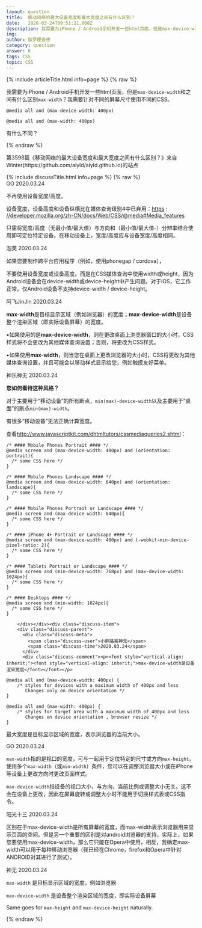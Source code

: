 ```yaml
---
layout: question
title:  移动网络的最大设备宽度和最大宽度之间有什么区别？
date:   2020-03-24T09:51:21.000Z
description: 我需要为iPhone / Android手机开发一些html页面，但是max-device-width和之间有什么区别max-width？我需要针对不同的...
img: 
author: 伽罗理查德
category: question
answer: 8
tags: CSS
topic: CSS
---
```

<div class="article-root">
  <div class="article">
    {% include articleTitle.html info=page %}
    {% raw %}
    <div class="article-content"><p><font style="vertical-align: inherit;"><font style="vertical-align: inherit;">我需要为iPhone / Android手机开发一些html页面，但是</font></font><code>max-device-width</code><font style="vertical-align: inherit;"><font style="vertical-align: inherit;">和</font><font style="vertical-align: inherit;">之间有什么区别</font></font><code>max-width</code><font style="vertical-align: inherit;"><font style="vertical-align: inherit;">？</font><font style="vertical-align: inherit;">我需要针对不同的屏幕尺寸使用不同的CSS。</font></font></p>

<pre><code>@media all and (max-device-width: 400px)<font></font>
<font></font>
@media all and (max-width: 400px)<font></font>
</code></pre>

<p><font style="vertical-align: inherit;"><font style="vertical-align: inherit;">有什么不同？</font></font></p></div>
    {% endraw %}
  </div>
  <p class="winter_mark">第3598篇《移动网络的最大设备宽度和最大宽度之间有什么区别？》来自Winter(https://github.com/aiyld/aiyld.github.io)的站点</p>
  <div class="discuss-wrapper">
    {% include discussTitle.html info=page %}
    {% raw %}
    <div class="discuss-item">
        <div class="discuss-parent">
          <div class="discuss-meta">
            <span class="discuss-user">GO</span>
            <span class="discuss-time">2020.03.24</span>
          </div>
          <div class="discuss-comment"><p><font style="vertical-align: inherit;"><font style="vertical-align: inherit;">不再使用设备宽度/高度。 </font></font></p>

<p><font style="vertical-align: inherit;"><font style="vertical-align: inherit;">设备宽度，设备高度和设备纵横比在媒体查询级别4中已弃用：</font><a href="https://developer.mozilla.org/en-US/docs/Web/CSS/@media#Media_features" rel="nofollow"><font style="vertical-align: inherit;">https</font></a><font style="vertical-align: inherit;"> : 
 </font></font><a href="https://developer.mozilla.org/en-US/docs/Web/CSS/@media#Media_features" rel="nofollow"><font style="vertical-align: inherit;"><font style="vertical-align: inherit;">//developer.mozilla.org/zh-CN/docs/Web/CSS/@media#Media_features</font></font></a></p>

<p><font style="vertical-align: inherit;"><font style="vertical-align: inherit;">只需将宽度/高度（无最小值/最大值）与方向和（最小值/最大值-）分辨率结合使用即可定位特定设备。</font><font style="vertical-align: inherit;">在移动设备上，宽度/高度应与设备宽度/高度相同。</font></font></p></div>
        </div></div><div class="discuss-item">
        <div class="discuss-parent">
          <div class="discuss-meta">
            <span class="discuss-user">泡芙</span>
            <span class="discuss-time">2020.03.24</span>
          </div>
          <div class="discuss-comment"><p><font style="vertical-align: inherit;"><font style="vertical-align: inherit;">如果您要制作跨平台应用程序（例如，使用phonegap / cordova），</font></font></p>

<p><font style="vertical-align: inherit;"><font style="vertical-align: inherit;">不要使用设备宽度或设备高度。</font><font style="vertical-align: inherit;">而是在CSS媒体查询中使用width或height，因为Android设备会在device-width或device-height中产生问题。</font><font style="vertical-align: inherit;">对于iOS，它工作正常。</font><font style="vertical-align: inherit;">仅Android设备不支持device-width / device-height。</font></font></p></div>
        </div></div><div class="discuss-item">
        <div class="discuss-parent">
          <div class="discuss-meta">
            <span class="discuss-user">阿飞JinJin</span>
            <span class="discuss-time">2020.03.24</span>
          </div>
          <div class="discuss-comment"><p><strong><font style="vertical-align: inherit;"><font style="vertical-align: inherit;">max-width</font></font></strong><font style="vertical-align: inherit;"><font style="vertical-align: inherit;">是目标显示区域（例如浏览器）的宽度；</font></font><strong><font style="vertical-align: inherit;"><font style="vertical-align: inherit;">max-device-width</font></font></strong><font style="vertical-align: inherit;"><font style="vertical-align: inherit;">是设备整个渲染区域（即实际设备屏幕）的宽度。</font></font></p>

<p><font style="vertical-align: inherit;"><font style="vertical-align: inherit;">•如果使用的是</font></font><strong><font style="vertical-align: inherit;"><font style="vertical-align: inherit;">max-device-width</font></font></strong><font style="vertical-align: inherit;"><font style="vertical-align: inherit;">，则在更改桌面上浏览器窗口的大小时，CSS样式将不会更改为其他媒体查询设置；否则，将更改为CSS样式。</font></font></p>

<p><font style="vertical-align: inherit;"><font style="vertical-align: inherit;">•如果使用</font></font><strong><font style="vertical-align: inherit;"><font style="vertical-align: inherit;">max-width</font></font></strong><font style="vertical-align: inherit;"><font style="vertical-align: inherit;">，则当您在桌面上更改浏览器的大小时，CSS将更改为其他媒体查询设置，并且可能会以移动样式显示给您，例如触摸友好菜单。</font></font></p></div>
        </div></div><div class="discuss-item">
        <div class="discuss-parent">
          <div class="discuss-meta">
            <span class="discuss-user">神乐神无</span>
            <span class="discuss-time">2020.03.24</span>
          </div>
          <div class="discuss-comment"><p><strong><font style="vertical-align: inherit;"><font style="vertical-align: inherit;">您如何看待这种风格？</font></font></strong></p>

<p><font style="vertical-align: inherit;"><font style="vertical-align: inherit;">对于主要用于“移动设备”的所有断点，</font></font><code>min(max)-device-width</code><font style="vertical-align: inherit;"><font style="vertical-align: inherit;">以及主要用于“桌面”的断点</font></font><code>min(max)-width</code><font style="vertical-align: inherit;"><font style="vertical-align: inherit;">。</font></font></p>

<p><font style="vertical-align: inherit;"><font style="vertical-align: inherit;">有很多“移动设备”无法正确计算宽度。</font></font></p>

<p><font style="vertical-align: inherit;"><font style="vertical-align: inherit;">查看</font></font><a href="http://www.javascriptkit.com/dhtmltutors/cssmediaqueries2.shtml" rel="noreferrer"><font style="vertical-align: inherit;"><font style="vertical-align: inherit;">http://www.javascriptkit.com/dhtmltutors/cssmediaqueries2.shtml</font></font></a><font style="vertical-align: inherit;"><font style="vertical-align: inherit;">：</font></font></p>

<pre><code>/* #### Mobile Phones Portrait #### */<font></font>
@media screen and (max-device-width: 480px) and (orientation: portrait){<font></font>
  /* some CSS here */<font></font>
}<font></font>
<font></font>
/* #### Mobile Phones Landscape #### */<font></font>
@media screen and (max-device-width: 640px) and (orientation: landscape){<font></font>
  /* some CSS here */<font></font>
}<font></font>
<font></font>
/* #### Mobile Phones Portrait or Landscape #### */<font></font>
@media screen and (max-device-width: 640px){<font></font>
  /* some CSS here */<font></font>
}<font></font>
<font></font>
/* #### iPhone 4+ Portrait or Landscape #### */<font></font>
@media screen and (max-device-width: 480px) and (-webkit-min-device-pixel-ratio: 2){<font></font>
  /* some CSS here */<font></font>
}<font></font>
<font></font>
/* #### Tablets Portrait or Landscape #### */<font></font>
@media screen and (min-device-width: 768px) and (max-device-width: 1024px){<font></font>
  /* some CSS here */<font></font>
}<font></font>
<font></font>
/* #### Desktops #### */<font></font>
@media screen and (min-width: 1024px){<font></font>
  /* some CSS here */<font></font>
}<font></font>
</code></pre></div>
        </div></div><div class="discuss-item">
        <div class="discuss-parent">
          <div class="discuss-meta">
            <span class="discuss-user">小胖路易神无</span>
            <span class="discuss-time">2020.03.24</span>
          </div>
          <div class="discuss-comment"><p><font style="vertical-align: inherit;"><font style="vertical-align: inherit;">max-device-width是设备渲染宽度</font></font></p>

<pre><code>@media all and (max-device-width: 400px) {<font></font>
    /* styles for devices with a maximum width of 400px and less<font></font>
       Changes only on device orientation */<font></font>
}<font></font>
<font></font>
@media all and (max-width: 400px) {<font></font>
    /* styles for target area with a maximum width of 400px and less<font></font>
       Changes on device orientation , browser resize */<font></font>
}<font></font>
</code></pre>

<p><font style="vertical-align: inherit;"><font style="vertical-align: inherit;">最大宽度是目标显示区域的宽度，表示浏览器的当前大小。</font></font></p></div>
        </div></div><div class="discuss-item">
        <div class="discuss-parent">
          <div class="discuss-meta">
            <span class="discuss-user">GO</span>
            <span class="discuss-time">2020.03.24</span>
          </div>
          <div class="discuss-comment"><p><code>max-width</code><font style="vertical-align: inherit;"><font style="vertical-align: inherit;">指的是视口的宽度，可与一起用于定位特定的尺寸或方向</font></font><code>max-height</code><font style="vertical-align: inherit;"><font style="vertical-align: inherit;">。</font><font style="vertical-align: inherit;">使用多个</font></font><code>max-width</code><font style="vertical-align: inherit;"><font style="vertical-align: inherit;">（或</font></font><code>min-width</code><font style="vertical-align: inherit;"><font style="vertical-align: inherit;">）条件，您可以在调整浏览器大小或在iPhone等设备上更改方向时更改页面样式。</font></font></p>

<p><code>max-device-width</code><font style="vertical-align: inherit;"><font style="vertical-align: inherit;">指设备的视口大小，与方向，当前比例或调整大小无关。</font><font style="vertical-align: inherit;">这不会在设备上更改，因此在屏幕旋转或调整大小时不能用于切换样式表或CSS指令。</font></font></p></div>
        </div></div><div class="discuss-item">
        <div class="discuss-parent">
          <div class="discuss-meta">
            <span class="discuss-user">阳光十三</span>
            <span class="discuss-time">2020.03.24</span>
          </div>
          <div class="discuss-comment"><p><font style="vertical-align: inherit;"><font style="vertical-align: inherit;">区别在于max-device-width是所有屏幕的宽度，而max-width表示浏览器用来显示页面的空间。</font><font style="vertical-align: inherit;">但是另一个重要的区别是对android浏览器的支持，实际上，如果您要使用max-device-width，那么它只能在Opera中使用，相反，我确定max-width可以用于每种移动浏览器（我已经在Chrome，firefox和Opera中针对ANDROID对其进行了测试）。</font></font></p></div>
        </div></div><div class="discuss-item">
        <div class="discuss-parent">
          <div class="discuss-meta">
            <span class="discuss-user">神无</span>
            <span class="discuss-time">2020.03.24</span>
          </div>
          <div class="discuss-comment"><p><code>max-width</code><font style="vertical-align: inherit;"><font style="vertical-align: inherit;"> 是目标显示区域的宽度，例如浏览器</font></font></p>

<p><code>max-device-width</code><font style="vertical-align: inherit;"><font style="vertical-align: inherit;"> 是设备整个渲染区域的宽度，即实际设备屏幕</font></font></p>

<p>Same goes for <code>max-height</code> and <code>max-device-height</code> naturally.</p></div>
        </div></div>
    {% endraw %}
  </div>
<div>
